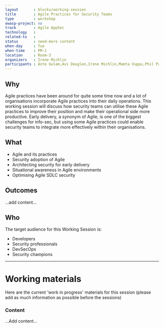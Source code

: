 ```yaml
---
layout       : blocks/working-session
title        : Agile Practices for Security Teams
type         : workshop
owasp-project: no
track        : Agile AppSec
technology   :
related-to   :
status       : need-more content
when-day     : Tue
when-time    : PM-1
location     : Room-3
organizers   : Irene Michlin
participants : Ante Gulam,Avi Douglen,Irene Michlin,Mamta Vuppu,Phil Parker,Duncan Hurwood,Stuart Gunter, Stephen de Vries
---
```


## Why

Agile practices have been around for quite some time now and a lot of organisations incorporate Agile practices into their daily operations. This working session will discuss how security teams can utilise these Agile practices to improve their position and make their operational side more productive. Early delivery, a synonym of Agile, is one of the biggest challenges for info-sec, but using some Agile practices could enable security teams to integrate more effectively within their organisations.

## What

- Agile and its practices
- Security adoption of Agile
- Architecting security for early delivery
- Situational awareness in Agile environments
- Optimising Agile SDLC security 

## Outcomes

...add content...

## Who

The target audience for this Working Session is:

- Developers
- Security professionals
- DevSecOps
- Security champions

--- 

# Working materials

Here are the current 'work in progress' materials for this session (please add as much information as possible before the sessions)

### Content

...Add content...
